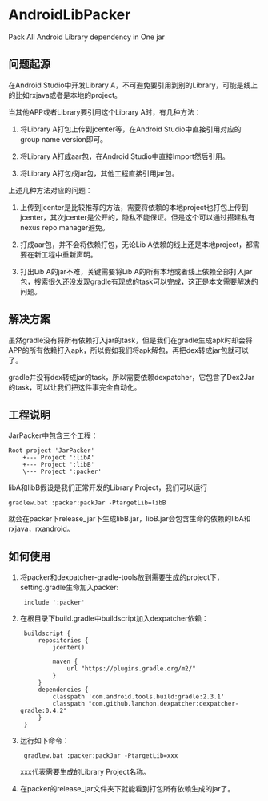 # AndroidLibPacker
Pack All  Android Library dependency in One jar

## 问题起源

在Android Studio中开发Library A，不可避免要引用到别的Library，可能是线上的比如rxjava或者是本地的project。

当其他APP或者Library要引用这个Library A时，有几种方法：

 1. 将Library A打包上传到jcenter等，在Android Studio中直接引用对应的group name version即可。

 2. 将Library A打成aar包，在Android Studio中直接Import然后引用。
 
 3. 将Library A打包成jar包，其他工程直接引用jar包。

上述几种方法对应的问题：

 1. 上传到jcenter是比较推荐的方法，需要将依赖的本地project也打包上传到jcenter，其次jcenter是公开的，隐私不能保证。但是这个可以通过搭建私有nexus repo manager避免。
 
 2. 打成aar包，并不会将依赖打包，无论Lib A依赖的线上还是本地project，都需要在新工程中重新声明。
 
 3. 打出Lib A的jar不难，关键需要将Lib A的所有本地或者线上依赖全部打入jar包，搜索很久还没发现gradle有现成的task可以完成，这正是本文需要解决的问题。


## 解决方案

虽然gradle没有将所有依赖打入jar的task，但是我们在gradle生成apk时却会将APP的所有依赖打入apk，所以假如我们将apk解包，再把dex转成jar包就可以了。

gradle并没有dex转成jar的task，所以需要依赖dexpatcher，它包含了Dex2Jar的task，可以让我们把这件事完全自动化。

## 工程说明

JarPacker中包含三个工程：

    Root project 'JarPacker'
        +--- Project ':libA'
        +--- Project ':libB'
        \--- Project ':packer'
        
libA和libB假设是我们正常开发的Library Project，我们可以运行

    gradlew.bat :packer:packJar -PtargetLib=libB
    
就会在packer下release_jar下生成libB.jar，libB.jar会包含生命的依赖的libA和rxjava，rxandroid。

## 如何使用

1. 将packer和dexpatcher-gradle-tools放到需要生成的project下， setting.gradle生命加入packer:

        include ':packer'

2. 在根目录下build.gradle中buildscript加入dexpatcher依赖：
        
        buildscript {
            repositories {
                jcenter()
        
                maven {
                    url "https://plugins.gradle.org/m2/"
                }
            }
            dependencies {
                classpath 'com.android.tools.build:gradle:2.3.1'
                classpath "com.github.lanchon.dexpatcher:dexpatcher-gradle:0.4.2"
            }
        }


3. 运行如下命令：

        gradlew.bat :packer:packJar -PtargetLib=xxx
    
    xxx代表需要生成的Library Project名称。

4. 在packer的release_jar文件夹下就能看到打包所有依赖生成的jar了。

